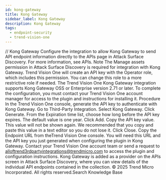```yaml
---
id: kong-gateway
title: Kong Gateway
sidebar_label: Kong Gateway
description: Kong Gateway
tags:
  - endpoint-security
  - trend-vision-one
---
```


/*<![CDATA[*/ $('#title').html($('meta[name=map-description]').attr('content')); /*]]>*/ Kong Gateway Configure the integration to allow Kong Gateway to send API endpoint information directly to the APIs page in Attack Surface Discovery. For more information, see APIs. Note The Manage assets permission in Attack Surface Discovery is required for integration with Kong Gateway. Trend Vision One will create an API key with the Operator role, which includes this permission. You can change this role to a more restrictive role if needed. The Trend Vision One Kong Gateway integration supports Kong Gateway OSS or Enterprise version 2.71 or later. To complete the configuration, you must contact your Trend Vision One account manager for access to the plugin and instructions for installing it. Procedure In the Trend Vision One console, generate the API key to authenticate with Kong Gateway. Go to Third-Party Integration. Select Kong Gateway. Click Generate. From the Expiration time list, choose how long before the API key expires. The default value is one year. Click Add. Copy the API key value. This value will not be shown again. We recommended that you copy and paste this value in a text editor so you do not lose it. Click Close. Copy the Endpoint URL from theTrend Vision One console. You will need this URL and the API key you just generated when configuring the plugin in Kong Gateway. Contact your Trend Vision One account team or send a request to alloftrend3rdpartyintegrations@trendmicro.com to access the plugin and configuration instructions. Kong Gateway is added as a provider on the APIs screen in Attack Surface Discovery, where you can view details of the individual API endpoints contained in the collection. © 2025 Trend Micro Incorporated. All rights reserved.Search Knowledge Base